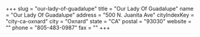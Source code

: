 +++
slug = "our-lady-of-guadalupe"
title = "Our Lady Of Guadalupe"
name = "Our Lady Of Guadalupe"
address = "500 N. Juanita Ave"
cityIndexKey = "city-ca-oxnard"
city = "Oxnard"
state = "CA"
postal = "93030"
website = ""
phone = "805-483-0987"
fax = ""
+++
